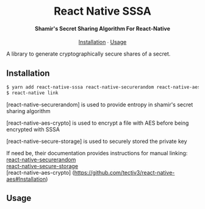 <h1 align="center">
  React Native SSSA
</h1>

<h4 align="center">
  Shamir's Secret Sharing Algorithm For React-Native
</h4>

<p align="center">
  <a href="#installation">Installation</a> ∙
  <a href="#usage">Usage</a>
</p>

A library to generate cryptographically secure shares of a secret.

## Installation

```bash
$ yarn add react-native-sssa react-native-securerandom react-native-aes-crypto react-native-secure-storage
$ react-native link
```

[react-native-securerandom] is used to provide entropy in shamir's secret sharing algorithm 

[react-native-aes-crypto] is used to encrypt a file with AES before being encrypted with SSSA

[react-native-secure-storage] is used to securely stored the private key 

If need be,
their documentation provides instructions for manual linking:  
[react-native-securerandom](https://github.com/rh389/react-native-securerandom#manual-linking)  
[react-native-secure-storage](https://github.com/oyyq99999/react-native-secure-storage#manual-installation)  
[react-native-aes-crypto] (https://github.com/tectiv3/react-native-aes#Installation)
## Usage

